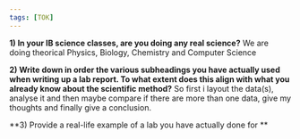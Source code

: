 ```yaml
---
tags: [TOK]
---
```


**1) In your IB science classes, are you doing any real science?**
We are doing theorical Physics, Biology, Chemistry and Computer Science

**2) Write down in order the various subheadings you have actually used when writing up a lab report. To what extent does this align with what you already know about the scientific method?**
So first i layout the data(s), analyse it and then maybe compare if there are more than one data, give my thoughts and finally give a conclusion. 

**3) Provide a real-life example of a lab you have actually done for **